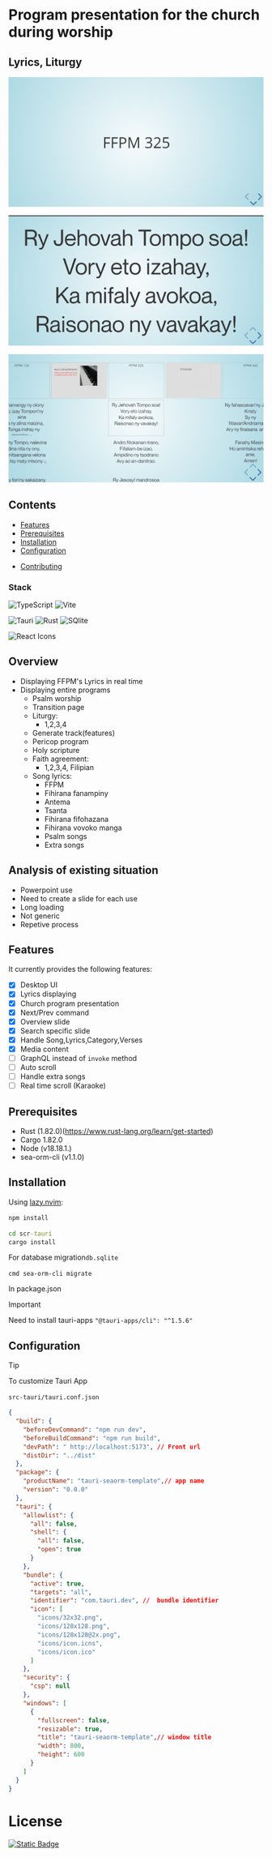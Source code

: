 
# Program presentation for the church during worship
## Lyrics,  Liturgy

![preview](https://raw.githubusercontent.com/dinavalisoaa/church-slide/refs/heads/tauri-integration/examples/1.png)

![preview](https://raw.githubusercontent.com/dinavalisoaa/church-slide/refs/heads/tauri-integration/examples/2.png)

![preview](https://raw.githubusercontent.com/dinavalisoaa/church-slide/refs/heads/tauri-integration/examples/3.png)
## Contents
- [Features](#features)
- [Prerequisites](#prerequisites)
- [Installation](#installation)
- [Configuration](#configuration)
<!-- - [Commands](#commands) -->
<!-- - [Utilities](#utilities) -->
<!-- - [Extension](#extension) -->
<!-- - [Related projects](#related-projects) -->
- [Contributing](#contributing)


### Stack

![TypeScript](https://img.shields.io/badge/typescript-%23007ACC.svg?style=for-the-badge&logo=typescript&logoColor=white)
![Vite](https://img.shields.io/badge/vite-%23646CFF.svg?style=for-the-badge&logo=vite&logoColor=white)

![Tauri](https://img.shields.io/badge/tauri-%23646CFF.svg?style=for-the-badge&logo=tauri&logoColor=white)
![Rust](https://img.shields.io/badge/rust-%23646CFF.svg?style=for-the-badge&logo=rust&logoColor=white)
![SQlite](https://img.shields.io/badge/SQlite-%23646CFF.svg?style=for-the-badge&logo=SQlite&logoColor=white)

<img src="https://static.slid.es/reveal/logo-v1/reveal-white-text.svg" width="90" alt="React Icons">

## Overview
- Displaying FFPM's Lyrics in real time
- Displaying entire programs
  - Psalm worship
  - Transition page
  - Liturgy:
    - 1,2,3,4 
  - Generate track(features)
  - Pericop program
  - Holy scripture
  - Faith agreement:
    - 1,2,3,4, Filipian 
  - Song lyrics:
    - FFPM
    - Fihirana fanampiny
    - Antema
    - Tsanta
    - Fihirana fifohazana
    - Fihirana vovoko manga
    - Psalm songs
    - Extra songs

## Analysis of existing situation
- Powerpoint use
- Need to create a slide for each use 
- Long loading
- Not generic
- Repetive process
<!-- ![GraphQL](https://img.shields.io/badge/GraphQL-%23646CFF.svg?style=for-the-badge&logo=GraphQL&logoColor=pink) -->

## Features

It currently provides the following features:
- [x] Desktop UI
- [x] Lyrics displaying
- [x] Church program presentation
- [x] Next/Prev command
- [x] Overview slide
- [x] Search specific slide
- [x] Handle Song,Lyrics,Category,Verses
- [x] Media content
- [ ] GraphQL instead of ``invoke`` method
- [ ] Auto scroll
- [ ] Handle extra songs
- [ ] Real time scroll (Karaoke)

## Prerequisites

- Rust  (1.82.0)(https://www.rust-lang.org/learn/get-started)
- Cargo 1.82.0  
- Node (v18.18.1.)
- sea-orm-cli (v1.1.0)

## Installation


Using [lazy.nvim](https://github.com/folke/lazy.nvim):

```cmd
npm install 
```

```cmd
cd scr-tauri
cargo install 
```
For database migration`db.sqlite` 

``cmd
 sea-orm-cli migrate
``

In package.json
> [!IMPORTANT]
>  Need to install tauri-apps
``
  "@tauri-apps/cli": "^1.5.6"
``

## Configuration

> [!TIP]
> To customize Tauri App

``src-tauri/tauri.conf.json``
```json 
{
  "build": {
    "beforeDevCommand": "npm run dev",
    "beforeBuildCommand": "npm run build",
    "devPath": " http://localhost:5173", // Front url
    "distDir": "../dist"
  },
  "package": {
    "productName": "tauri-seaorm-template",// app name
    "version": "0.0.0"
  },
  "tauri": {
    "allowlist": {
      "all": false,
      "shell": {
        "all": false,
        "open": true
      }
    },
    "bundle": {
      "active": true,
      "targets": "all",
      "identifier": "com.tauri.dev", //  bundle identifier
      "icon": [
        "icons/32x32.png",
        "icons/128x128.png",
        "icons/128x128@2x.png",
        "icons/icon.icns",
        "icons/icon.ico"
      ]
    },
    "security": {
      "csp": null
    },
    "windows": [
      {
        "fullscreen": false, 
        "resizable": true,
        "title": "tauri-seaorm-template",// window title
        "width": 800,
        "height": 600
      }
    ]
  }
}

```

<!-- ## Commands

Available commands:

- `TailwindConcealEnable`: enables conceal for all buffers. -->


# License
[![Static Badge](https://img.shields.io/badge/License-MIT-415a77?style=for-the-badge)](https://github.com/bouzidanas/react-reveal-slides/blob/master/LICENSE)
